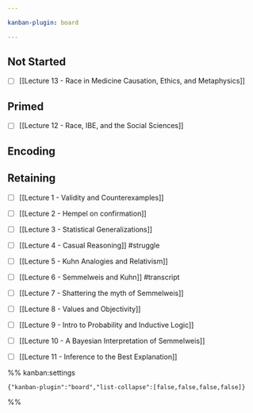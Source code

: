 ```yaml
---

kanban-plugin: board

---
```


## Not Started

- [ ] [[Lecture 13 - Race in Medicine Causation, Ethics, and Metaphysics]]


## Primed

- [ ] [[Lecture 12 - Race, IBE, and the Social Sciences]]


## Encoding



## Retaining

- [ ] [[Lecture 1 - Validity and Counterexamples]]
- [ ] [[Lecture 2 - Hempel on confirmation]]
- [ ] [[Lecture 3 - Statistical Generalizations]]
- [ ] [[Lecture 4 - Casual Reasoning]] #struggle
- [ ] [[Lecture 5 - Kuhn Analogies and Relativism]]
- [ ] [[Lecture 6 - Semmelweis and Kuhn]] #transcript
- [ ] [[Lecture 7 - Shattering the myth of Semmelweis]]
- [ ] [[Lecture 8 - Values and Objectivity]]
- [ ] [[Lecture 9 - Intro to Probability and Inductive Logic]]
- [ ] [[Lecture 10 - A Bayesian Interpretation of Semmelweis]]
- [ ] [[Lecture 11 - Inference to the Best Explanation]]




%% kanban:settings
```
{"kanban-plugin":"board","list-collapse":[false,false,false,false]}
```
%%